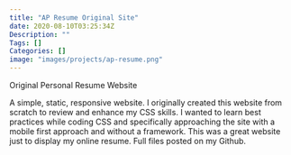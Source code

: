 ```yaml
---
title: "AP Resume Original Site"
date: 2020-08-10T03:25:34Z
Description: ""
Tags: []
Categories: []
image: "images/projects/ap-resume.png"
---
```


Original Personal Resume Website

A simple, static, responsive website.
I originally created this website from scratch to review and enhance my CSS skills. I wanted to learn best practices while coding CSS and specifically approaching the site with a mobile first approach and without a framework. This was a great website just to display my online resume. Full files posted on my Github. 